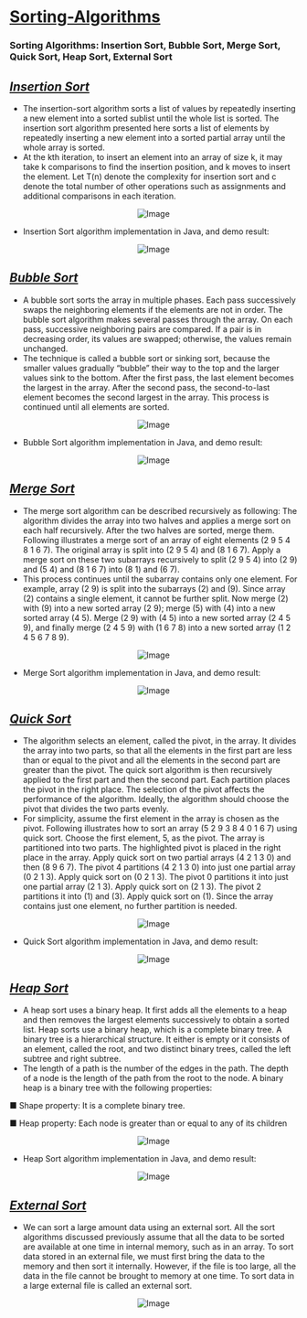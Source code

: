 # [Sorting-Algorithms](https://en.wikipedia.org/wiki/Sorting_algorithm)
### Sorting Algorithms: Insertion Sort, Bubble Sort, Merge Sort, Quick Sort, Heap Sort, External Sort

*[Insertion Sort](https://en.wikipedia.org/wiki/Insertion_sort)*
------------------

- The insertion-sort algorithm sorts a list of values by repeatedly inserting a new element into a sorted sublist until the whole list is sorted. The insertion sort algorithm presented here sorts a list of elements by repeatedly inserting a new element into a sorted partial array until the whole array is sorted.
- At the kth iteration, to insert an element into an array of size k, it may take k comparisons to find the insertion position, and k moves to insert the element. Let T(n) denote the complexity for insertion sort and c denote the total number of other operations such as assignments and additional comparisons in each iteration.

<p align="center">
  <img src="https://user-images.githubusercontent.com/24220136/231912384-5a5c3513-553a-457b-a53a-97b02753c14d.png" alt="Image">
</p>

- Insertion Sort algorithm implementation in Java, and demo result:

<p align="center">
  <img src="https://user-images.githubusercontent.com/24220136/231912551-6f022f15-5e03-4ec2-aae9-b19bb5870351.png" alt="Image">
</p>

*[Bubble Sort](https://en.wikipedia.org/wiki/Bubble_sort)*
------------------

- A bubble sort sorts the array in multiple phases. Each pass successively swaps the neighboring elements if the elements are not in order. The bubble sort algorithm makes several passes through the array. On each pass, successive neighboring pairs are compared. If a pair is in decreasing order, its values are swapped; otherwise, the values remain unchanged.
- The technique is called a bubble sort or sinking sort, because the smaller values gradually “bubble” their way to the top and the larger values sink to the bottom. After the first pass, the last element becomes the largest in the array. After the second pass, the second-to-last element becomes the second largest in the array. This process is continued until all elements are sorted.

<p align="center">
  <img src="https://user-images.githubusercontent.com/24220136/231914919-e37fb411-bdf2-4444-b88d-5d7438fd8459.png" alt="Image">
</p>

- Bubble Sort algorithm implementation in Java, and demo result:

<p align="center">
  <img src="https://user-images.githubusercontent.com/24220136/231914958-071f4081-1ad6-4ae7-ae5a-6c73ed1599c7.png" alt="Image">
</p>

*[Merge Sort](https://en.wikipedia.org/wiki/Merge_sort)*
------------------

- The merge sort algorithm can be described recursively as following: The algorithm divides the array into two halves and applies a merge sort on each half recursively. After the two halves are sorted, merge them. Following illustrates a merge sort of an array of eight elements (2 9 5 4 8 1 6 7). The original array is split into (2 9 5 4) and (8 1 6 7). Apply a merge sort on these two subarrays recursively to split (2 9 5 4) into (2 9) and (5 4) and (8 1 6 7) into (8 1) and (6 7).
- This process continues until the subarray contains only one element. For example, array (2 9) is split into the subarrays (2) and (9). Since array (2) contains a single element, it cannot be further split. Now merge (2) with (9) into a new sorted array (2 9); merge (5) with (4) into a new sorted array (4 5). Merge (2 9) with (4 5) into a new sorted array (2 4 5 9), and finally merge (2 4 5 9) with (1 6 7 8) into a new sorted array (1 2 4 5 6 7 8 9).

<p align="center">
  <img src="https://user-images.githubusercontent.com/24220136/231917762-91546175-e36f-4afb-8ba1-cf1f2cf506d9.png" alt="Image">
</p>

- Merge Sort algorithm implementation in Java, and demo result:

<p align="center">
  <img src="https://user-images.githubusercontent.com/24220136/231917835-0ae7596b-3787-4be0-854f-9d578edf0a1c.png" alt="Image">
</p>

*[Quick Sort](https://en.wikipedia.org/wiki/Quicksort)*
------------------

- The algorithm selects an element, called the pivot, in the array. It divides the array into two parts, so that all the elements in the first part are less than or equal to the pivot and all the elements in the second part are greater than the pivot. The quick sort algorithm is then recursively applied to the first part and then the second part. Each partition places the pivot in the right place. The selection of the pivot affects the performance of the algorithm. Ideally, the algorithm should choose the pivot that divides the two parts evenly.
- For simplicity, assume the first element in the array is chosen as the pivot. Following illustrates how to sort an array (5 2 9 3 8 4 0 1 6 7) using quick sort. Choose the first element, 5, as the pivot. The array is partitioned into two parts. The highlighted pivot is placed in the right place in the array. Apply quick sort on two partial arrays (4 2 1 3 0) and then (8 9 6 7). The pivot 4 partitions (4 2 1 3 0) into just one partial array (0 2 1 3). Apply quick sort on (0 2 1 3). The pivot 0 partitions it into just one partial array (2 1 3). Apply quick sort on (2 1 3). The pivot 2 partitions it into (1) and (3). Apply quick sort on (1). Since the array contains just one element, no further partition is needed.

<p align="center">
  <img src="https://user-images.githubusercontent.com/24220136/231922911-c7280ca5-c5ff-4f83-a60e-b951399e3637.png" alt="Image">
</p>

- Quick Sort algorithm implementation in Java, and demo result:

<p align="center">
  <img src="https://user-images.githubusercontent.com/24220136/231922959-5ab8fe25-5b9a-4bbe-b734-0bd87519eb6b.png" alt="Image">
</p>

*[Heap Sort](https://en.wikipedia.org/wiki/Heapsort)*
------------------

- A heap sort uses a binary heap. It first adds all the elements to a heap and then removes the largest elements successively to obtain a sorted list. Heap sorts use a binary heap, which is a complete binary tree. A binary tree is a hierarchical structure. It either is empty or it consists of an element, called the root, and two distinct binary trees, called the left subtree and right subtree.
- The length of a path is the number of the edges in the path. The depth of a node is the length of the path from the root to the node. A binary heap is a binary tree with the following properties:

 ■ Shape property: It is a complete binary tree.
 
 ■ Heap property: Each node is greater than or equal to any of its children

<p align="center">
  <img src="https://user-images.githubusercontent.com/24220136/231942052-d1423dab-499b-499e-8b9b-7c943142eac6.png" alt="Image">
</p>

- Heap Sort algorithm implementation in Java, and demo result:

<p align="center">
  <img src="https://user-images.githubusercontent.com/24220136/231941859-77f2b3b1-1689-4c8e-9d51-cc7ae240dc92.png" alt="Image">
</p>

*[External Sort](https://en.wikipedia.org/wiki/External_sorting)*
------------------

- We can sort a large amount data using an external sort. All the sort algorithms discussed previously assume that all the data to be sorted are available at one time in internal memory, such as in an array. To sort data stored in an external file, we must first bring the data to the memory and then sort it internally. However, if the file is too large, all the data in the file cannot be brought to memory at one time. To sort data in a large external file is called an external sort.

<p align="center">
  <img src="https://user-images.githubusercontent.com/24220136/231943254-a21fa320-1315-4fc0-8c18-bbfe8173fc11.png" alt="Image">
</p>
